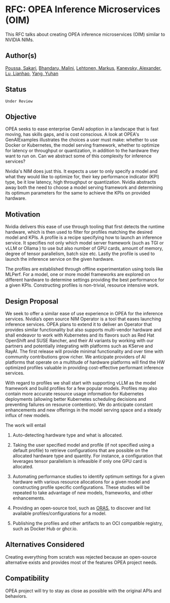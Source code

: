 # RFC: OPEA Inference Microservices (OIM)

This RFC talks about creating OPEA inference microservices (OIM) similar to NVIDIA NIMs.

## Author(s)

[Poussa, Sakari](https://github.com/poussa),
[Bhandaru, Malini](https://github.com/mkbhanda),
[Lehtonen, Markus](https://github.com/marquiz),
[Kanevsky, Alexander](https://github.com/kad),
[Lu, Lianhao](https://github.com/lianhao),
[Yang, Yuhan](https://github.com/PeterYang12)

## Status

`Under Review`

## Objective

OPEA seeks to ease enterprise GenAI adoption in a landscape that is fast moving, has skills gaps, and is cost conscious. A look at OPEA's GenAIExamples illustrates the choices a user must make: whether to use Docker or Kubernetes, the model serving framework, whether to optimize for latency or throughput or quantization, in addition to the hardware they want to run on. Can we abstract some of this complexity for inference services?

Nvidia's NIM does just this. It expects a user to only specify a model and what they would like to optimize for, their key performance indicator (KPI) type, be it low latency, high throughput or quantization. Nvidia abstracts away both the need to choose a model serving framework and determining its optimum parameters for the same to achieve the KPIs on provided hardware.

## Motivation

Nvidia delivers this ease of use through tooling that first detects the runtime hardware, which is then used to filter for profiles matching the desired model and KPIs. A profile is a recipe specifying how to launch an inference service.  It specifies not only which model server framework (such as TGI or vLLM or Ollama ) to use but also number of GPU cards, amount of memory, degree of tensor parallelism, batch size etc. Lastly the profile is used to launch the inference service on the given hardware.

The profiles are established through offline experimentation using tools like MLPerf. For a model, one or more model frameworks are explored on different hardware to determine settings providing the best performance for a given KPIs. Constructing profiles is non-trivial, resource intensive work.

## Design Proposal

We seek to offer a similar ease of use experience in OPEA for the inference services. Nvidia’s open source NIM Operator is a tool that eases launching inference services. OPEA plans to extend it to deliver an Operator that provides similar functionality but also supports multi-vendor hardware and shall endeavor to work with Kubernetes and its flavors such as Red Hat OpenShift and SUSE Rancher, and their AI variants by working with our partners and potentially integrating with platforms such as KServe and RayAI.  The first release will provide minimal functionality and over time with community contributions grow richer.  We anticipate providers of AI platforms that operate on a multitude of hardware platforms will find the HW optimized profiles valuable in providing cost-effective performant inference services.

With regard to profiles we shall start with supporting vLLM as the model framework and build profiles for a few popular models. Profiles may also contain more accurate resource usage information for Kubernetes deployments (allowing better Kubernetes scheduling decisions and preventing failures on resource contention). We do anticipate constant enhancements and new offerings in the model serving space and a steady influx of new models.

The work will entail 

1) Auto-detecting hardware type and what is allocated.

2) Taking the user specified model and profile (if not specified using a default profile) to retrieve configurations that are possible on the allocated hardware type and quantity. For instance, a configuration that leverages tensor parallelism is infeasible if only one GPU card is allocated.

3) Automating performance studies to identify optimum settings for a given hardware with various resource allocations for a given model and constructing profile specific configurations. These studies will be repeated to take advantage of new models, frameworks, and other enhancements.

4) Providing an open-source tool, such as [ORAS](https://oras.land/), to discover and list available profiles/configurations for a model.

5) Publishing the profiles and other artifacts to an OCI compatible registry, such as Docker Hub or ghcr.io.

## Alternatives Considered

Creating everything from scratch was rejected because an open-source alternative exists and provides most of the features OPEA project needs.

## Compatibility

OPEA project will try to stay as close as possible with the original APIs and behaviors.
